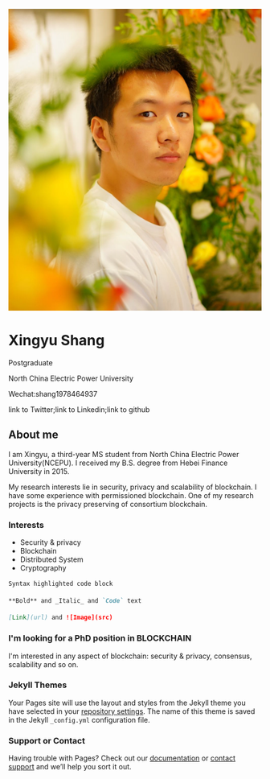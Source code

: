 ![picture](https://github.com/cristianoshang/-/blob/master/20210916003651.png)
# Xingyu Shang

Postgraduate

North China Electric Power University

Wechat:shang1978464937

link to Twitter;link to Linkedin;link to github

## About me

I am Xingyu, a third-year MS student from North China Electric Power University(NCEPU). I received my B.S. degree from Hebei Finance University in 2015. 

My research interests lie in security, privacy and scalability of blockchain. I have some experience with permissioned blockchain. One of my research projects is the privacy preserving of consortium blockchain.

### Interests

* Security & privacy
* Blockchain
* Distributed System
* Cryptography

```markdown
Syntax highlighted code block

**Bold** and _Italic_ and `Code` text

[Link](url) and ![Image](src)
```

### I'm looking for a PhD position in BLOCKCHAIN

I'm interested in any aspect of blockchain: security & privacy, consensus, scalability and so on.

### Jekyll Themes

Your Pages site will use the layout and styles from the Jekyll theme you have selected in your [repository settings](https://github.com/cristianoshang/cristianoshang.github.io/settings/pages). The name of this theme is saved in the Jekyll `_config.yml` configuration file.

### Support or Contact

Having trouble with Pages? Check out our [documentation](https://docs.github.com/categories/github-pages-basics/) or [contact support](https://support.github.com/contact) and we’ll help you sort it out.
